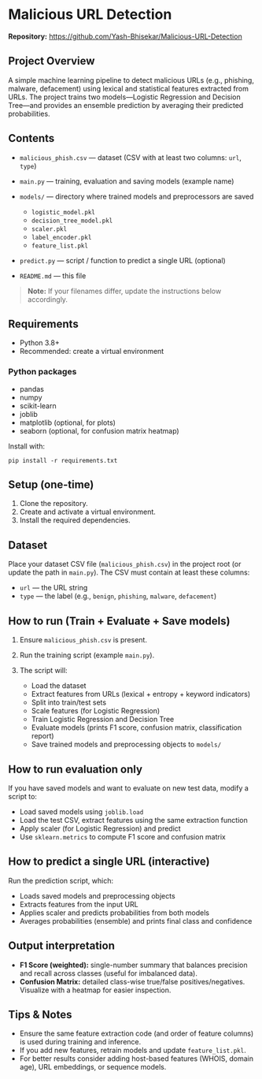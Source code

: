 # Malicious URL Detection

**Repository:** https://github.com/Yash-Bhisekar/Malicious-URL-Detection

## Project Overview

A simple machine learning pipeline to detect malicious URLs (e.g., phishing, malware, defacement) using lexical and statistical features extracted from URLs. The project trains two models—Logistic Regression and Decision Tree—and provides an ensemble prediction by averaging their predicted probabilities.

## Contents

* `malicious_phish.csv` — dataset (CSV with at least two columns: `url`, `type`)
* `main.py` — training, evaluation and saving models (example name)
* `models/` — directory where trained models and preprocessors are saved

  * `logistic_model.pkl`
  * `decision_tree_model.pkl`
  * `scaler.pkl`
  * `label_encoder.pkl`
  * `feature_list.pkl`
* `predict.py` — script / function to predict a single URL (optional)
* `README.md` — this file

> **Note:** If your filenames differ, update the instructions below accordingly.

## Requirements

* Python 3.8+
* Recommended: create a virtual environment

### Python packages

* pandas
* numpy
* scikit-learn
* joblib
* matplotlib  (optional, for plots)
* seaborn     (optional, for confusion matrix heatmap)

Install with:

```
pip install -r requirements.txt
```

## Setup (one-time)

1. Clone the repository.
2. Create and activate a virtual environment.
3. Install the required dependencies.

## Dataset

Place your dataset CSV file (`malicious_phish.csv`) in the project root (or update the path in `main.py`). The CSV must contain at least these columns:

* `url` — the URL string
* `type` — the label (e.g., `benign`, `phishing`, `malware`, `defacement`)

## How to run (Train + Evaluate + Save models)

1. Ensure `malicious_phish.csv` is present.
2. Run the training script (example `main.py`).
3. The script will:

   * Load the dataset
   * Extract features from URLs (lexical + entropy + keyword indicators)
   * Split into train/test sets
   * Scale features (for Logistic Regression)
   * Train Logistic Regression and Decision Tree
   * Evaluate models (prints F1 score, confusion matrix, classification report)
   * Save trained models and preprocessing objects to `models/`

## How to run evaluation only

If you have saved models and want to evaluate on new test data, modify a script to:

* Load saved models using `joblib.load`
* Load the test CSV, extract features using the same extraction function
* Apply scaler (for Logistic Regression) and predict
* Use `sklearn.metrics` to compute F1 score and confusion matrix

## How to predict a single URL (interactive)

Run the prediction script, which:

* Loads saved models and preprocessing objects
* Extracts features from the input URL
* Applies scaler and predicts probabilities from both models
* Averages probabilities (ensemble) and prints final class and confidence

## Output interpretation

* **F1 Score (weighted):** single-number summary that balances precision and recall across classes (useful for imbalanced data).
* **Confusion Matrix:** detailed class-wise true/false positives/negatives. Visualize with a heatmap for easier inspection.

## Tips & Notes

* Ensure the same feature extraction code (and order of feature columns) is used during training and inference.
* If you add new features, retrain models and update `feature_list.pkl`.
* For better results consider adding host-based features (WHOIS, domain age), URL embeddings, or sequence models.




